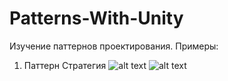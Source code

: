 # Patterns-With-Unity

Изучение паттернов проектирования.
Примеры:

1. Паттерн Стратегия
![alt text](https://github.com/casual-impression/Patterns-With-Unity/blob/main/strategy_example1.png?raw=true)
![alt text](https://github.com/casual-impression/Patterns-With-Unity/blob/main/strategy_example2.png?raw=true)
